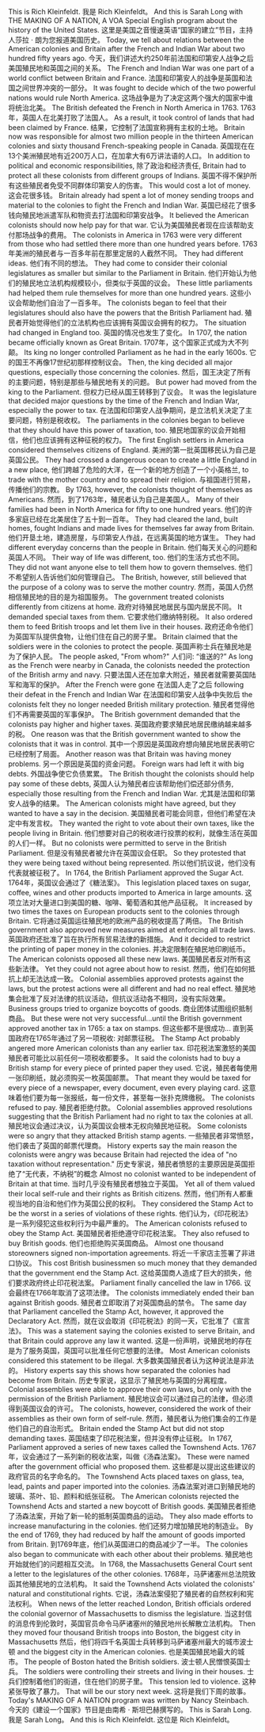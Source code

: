 This is Rich Kleinfeldt.
我是 Rich Kleinfeldt。
And this is Sarah Long with THE MAKING OF A NATION, A VOA Special English program about the history of the United States.
这里是美国之音慢速英语“国家的建立”节目，主持人莎拉 · 朗为您报道美国历史。
Today, we tell about relations between the American colonies and Britain after the French and Indian War about two hundred fifty years ago.
今天，我们讲述大约250年前法国和印第安人战争之后美国殖民地和英国之间的关系。
The French and Indian War was one part of a world conflict between Britain and France.
法国和印第安人的战争是英国和法国之间世界冲突的一部分。
It was fought to decide which of the two powerful nations would rule North America.
这场战争是为了决定这两个强大的国家中谁将统治北美。
The British defeated the French in North America in 1763.
1763年，英国人在北美打败了法国人。
As a result, it took control of lands that had been claimed by France.
结果，它控制了法国宣称拥有主权的土地。
Britain now was responsible for almost two million people in the thirteen American colonies and sixty thousand French-speaking people in Canada.
英国现在在13个美洲殖民地有近200万人口，在加拿大有6万讲法语的人口。
In addition to political and economic responsibilities,
除了政治和经济责任,
Britain had to protect all these colonists from different groups of Indians.
英国不得不保护所有这些殖民者免受不同群体印第安人的伤害。
This would cost a lot of money.
这会花很多钱。
Britain already had spent a lot of money sending troops and material to the colonies to fight the French and Indian War.
英国已经花了很多钱向殖民地派遣军队和物资去打法国和印第安战争。
It believed the American colonists should now help pay for that war.
它认为美国殖民者现在应该帮助支付那场战争的费用。
The colonists in America in 1763 were very different from those who had settled there more than one hundred years before.
1763年美洲的殖民者与一百多年前在那里定居的人截然不同。
They had different ideas.
他们有不同的想法。
They had come to consider their colonial legislatures as smaller but similar to the Parliament in Britain.
他们开始认为他们的殖民地立法机构规模较小，但类似于英国的议会。
These little parliaments had helped them rule themselves for more than one hundred years.
这些小议会帮助他们自治了一百多年。
The colonists began to feel that their legislatures should also have the powers that the British Parliament had.
殖民者开始觉得他们的立法机构也应该拥有英国议会拥有的权力。
The situation had changed in England too.
英国的情况也发生了变化。
In 1707, the nation became officially known as Great Britain.
1707年，这个国家正式成为大不列颠。
Its king no longer controlled Parliament as he had in the early 1600s.
它的国王不再像17世纪初那样控制议会。
Then, the king decided all major questions, especially those concerning the colonies.
然后，国王决定了所有的主要问题，特别是那些与殖民地有关的问题。
But power had moved from the king to the Parliament.
但权力已经从国王转移到了议会。
It was the legislature that decided major questions by the time of the French and Indian War, especially the power to tax.
在法国和印第安人战争期间，是立法机关决定了主要问题，特别是税收权。
The parliaments in the colonies began to believe that they should have this power of taxation, too.
殖民地国家的议会开始相信，他们也应该拥有这种征税的权力。
The first English settlers in America considered themselves citizens of England.
美洲的第一批英国移民认为自己是英国公民。
They had crossed a dangerous ocean to create a little England in a new place,
他们跨越了危险的大洋，在一个新的地方创造了一个小英格兰,
to trade with the mother country and to spread their religion.
与祖国进行贸易，传播他们的宗教。
By 1763, however, the colonists thought of themselves as Americans.
然而，到了1763年，殖民者认为自己是美国人。
Many of their families had been in North America for fifty to one hundred years.
他们的许多家庭已经在北美居住了五十到一百年。
They had cleared the land, built homes, fought Indians and made lives for themselves far away from Britain.
他们开垦土地，建造房屋，与印第安人作战，在远离英国的地方谋生。
They had different everyday concerns than the people in Britain.
他们每天关心的问题和英国人不同。
Their way of life was different, too.
他们的生活方式也不同。
They did not want anyone else to tell them how to govern themselves.
他们不希望别人告诉他们如何管理自己。
The British, however, still believed that the purpose of a colony was to serve the mother country.
然而，英国人仍然相信殖民地的目的是为祖国服务。
The government treated colonists differently from citizens at home.
政府对待殖民地居民与国内居民不同。
It demanded special taxes from them.
它要求他们缴纳特别税。
It also ordered them to feed British troops and let them live in their houses.
政府还命令他们为英国军队提供食物，让他们住在自己的房子里。
Britain claimed that the soldiers were in the colonies to protect the people.
英国声称士兵在殖民地是为了保护人民。
The people asked, "From whom?"
人们问: “谁送的?”
As long as the French were nearby in Canada, the colonists needed the protection of the British army and navy.
只要法国人还在加拿大附近，殖民者就需要英国陆军和海军的保护。
After the French were gone
在法国人走了之后
following their defeat in the French and Indian War
在法国和印第安人战争中失败后
the colonists felt they no longer needed British military protection.
殖民者觉得他们不再需要英国的军事保护。
The British government demanded that the colonists pay higher and higher taxes.
英国政府要求殖民地居民缴纳越来越多的税。
One reason was that the British government wanted to show the colonists that it was in control.
其中一个原因是英国政府想向殖民地居民表明它已经控制了局面。
Another reason was that Britain was having money problems.
另一个原因是英国的资金问题。
Foreign wars had left it with big debts.
外国战争使它负债累累。
The British thought the colonists should help pay some of these debts,
英国人认为殖民者应该帮助他们偿还部分债务,
especially those resulting from the French and Indian War.
尤其是法国和印第安人战争的结果。
The American colonists might have agreed, but they wanted to have a say in the decision.
美国殖民者可能会同意，但他们希望在决定中有发言权。
They wanted the right to vote about their own taxes, like the people living in Britain.
他们想要对自己的税收进行投票的权利，就像生活在英国的人们一样。
But no colonists were permitted to serve in the British Parliament.
但是没有殖民者被允许在英国议会任职。
So they protested that they were being taxed without being represented.
所以他们抗议说，他们没有代表就被征税了。
In 1764, the British Parliament approved the Sugar Act.
1764年，英国议会通过了《糖法案》。
This legislation placed taxes on sugar, coffee, wines and other products imported to America in large amounts.
这项立法对大量进口到美国的糖、咖啡、葡萄酒和其他产品征税。
It increased by two times the taxes on European products sent to the colonies through Britain.
它将通过英国运往殖民地的欧洲产品的税收提高了两倍。
The British government also approved new measures aimed at enforcing all trade laws.
英国政府还批准了旨在执行所有贸易法律的新措施。
And it decided to restrict the printing of paper money in the colonies.
并决定限制在殖民地印刷纸币。
The American colonists opposed all these new laws.
美国殖民者反对所有这些新法律。
Yet they could not agree about how to resist.
然而，他们在如何抵抗上却无法达成一致。
Colonial assemblies approved protests against the laws, but the protest actions were all different and had no real effect.
殖民地集会批准了反对法律的抗议活动，但抗议活动各不相同，没有实际效果。
Business groups tried to organize boycotts of goods.
商业团体试图组织抵制商品。
But these were not very successful...until the British government approved another tax in 1765: a tax on stamps.
但这些都不是很成功... 直到英国政府在1765年通过了另一项税收: 对邮票征税。
The Stamp Act probably angered more American colonists than any earlier tax.
印花税法案激怒的美国殖民者可能比以前任何一项税收都要多。
It said the colonists had to buy a British stamp for every piece of printed paper they used.
它说，殖民者每使用一张印刷纸，就必须购买一枚英国邮票。
That meant they would be taxed for every piece of a newspaper, every document, even every playing card.
这意味着他们要为每一张报纸，每一份文件，甚至每一张扑克牌缴税。
The colonists refused to pay.
殖民者拒绝付款。
Colonial assemblies approved resolutions suggesting that the British Parliament had no right to tax the colonies at all.
殖民地议会通过决议，认为英国议会根本无权向殖民地征税。
Some colonists were so angry that they attacked British stamp agents.
一些殖民者非常愤怒，他们袭击了英国的邮票代理商。
History experts say the main reason the colonists were angry was because Britain had rejected the idea of "no taxation without representation."
历史专家说，殖民者愤怒的主要原因是英国拒绝了“无代表，不纳税”的概念
Almost no colonist wanted to be independent of Britain at that time.
当时几乎没有殖民者想独立于英国。
Yet all of them valued their local self-rule and their rights as British citizens.
然而，他们所有人都重视当地的自治和他们作为英国公民的权利。
They considered the Stamp Act to be the worst in a series of violations of these rights.
他们认为，《印花税法》是一系列侵犯这些权利行为中最严重的。
The American colonists refused to obey the Stamp Act.
美国殖民者拒绝遵守印花税法案。
They also refused to buy British goods.
他们也拒绝购买英国商品。
Almost one thousand storeowners signed non-importation agreements.
将近一千家店主签署了非进口协议。
This cost British businessmen so much money that they demanded that the government end the Stamp Act.
这给英国商人造成了巨大的损失，他们要求政府终止印花税法案。
Parliament finally cancelled the law in 1766.
议会最终在1766年取消了这项法律。
The colonists immediately ended their ban against British goods.
殖民者立即取消了对英国商品的禁令。
The same day that Parliament cancelled the Stamp Act, however, it approved the Declaratory Act.
然而，就在议会取消《印花税法》的同一天，它批准了《宣言法》。
This was a statement saying the colonies existed to serve Britain, and that Britain could approve any law it wanted.
这是一份声明，说殖民地的存在是为了服务英国，英国可以批准任何它想要的法律。
Most American colonists considered this statement to be illegal.
大多数美国殖民者认为这种说法是非法的。
History experts say this shows how separated the colonies had become from Britain.
历史专家说，这显示了殖民地与英国的分离程度。
Colonial assemblies were able to approve their own laws, but only with the permission of the British Parliament.
殖民地议会可以通过自己的法律，但必须得到英国议会的许可。
The colonists, however, considered the work of their assemblies as their own form of self-rule.
然而，殖民者认为他们集会的工作是他们自己的自治形式。
Britain ended the Stamp Act but did not stop demanding taxes.
英国结束了印花税法案，但并没有停止征税。
In 1767, Parliament approved a series of new taxes called the Townshend Acts.
1767年，议会通过了一系列新的税收法案，叫做《汤森法案》。
These were named after the government official who proposed them.
这些都是以提出这些建议的政府官员的名字命名的。
The Townshend Acts placed taxes on glass, tea, lead, paints and paper imported into the colonies.
汤森法案对进口到殖民地的玻璃、茶叶、铅、颜料和纸张征税。
The American colonists rejected the Townshend Acts and started a new boycott of British goods.
美国殖民者拒绝了汤森法案，开始了新一轮的抵制英国商品的运动。
They also made efforts to increase manufacturing in the colonies.
他们还努力增加殖民地的制造业。
By the end of 1769, they had reduced by half the amount of goods imported from Britain.
到1769年底，他们从英国进口的商品减少了一半。
The colonies also began to communicate with each other about their problems.
殖民地也开始就他们的问题相互交流。
In 1768, the Massachusetts General Court sent a letter to the legislatures of the other colonies.
1768年，马萨诸塞州总法院致函其他殖民地的立法机构。
It said the Townshend Acts violated the colonists' natural and constitutional rights.
它说，汤森法案侵犯了殖民者的自然权利和宪法权利。
When news of the letter reached London, British officials ordered the colonial governor of Massachusetts to dismiss the legislature.
当这封信的消息传到伦敦时，英国官员命令马萨诸塞州的殖民地州长解散立法机构。
Then they moved four thousand British troops into Boston, the biggest city in Massachusetts
然后，他们将四千名英国士兵转移到马萨诸塞州最大的城市波士顿
and the biggest city in the American colonies.
也是美国殖民地最大的城市。
The people of Boston hated the British soldiers.
波士顿人民憎恨英国士兵。
The soldiers were controlling their streets and living in their houses.
士兵们控制着他们的街道，住在他们的房子里。
This tension led to violence.
这种紧张导致了暴力。
That will be our story next week.
这将是我们下周的故事。
Today's MAKING OF A NATION program was written by Nancy Steinbach.
今天的《建设一个国家》节目是由南希 · 斯坦巴赫撰写的。
This is Sarah Long.
我是 Sarah Long。
And this is Rich Kleinfeldt.
这位是 Rich Kleinfeldt。